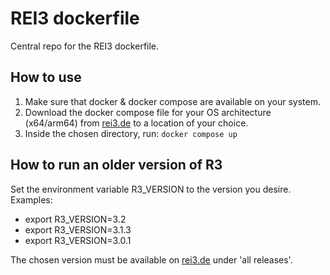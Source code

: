 # REI3 dockerfile
Central repo for the REI3 dockerfile.

## How to use
1. Make sure that docker & docker compose are available on your system. 
1. Download the docker compose file for your OS architecture (x64/arm64) from [rei3.de](https://rei3.de/en/downloads) to a location of your choice.
1. Inside the chosen directory, run: ```docker compose up```

## How to run an older version of R3
Set the environment variable R3_VERSION to the version you desire. Examples:
* export R3_VERSION=3.2
* export R3_VERSION=3.1.3
* export R3_VERSION=3.0.1

The chosen version must be available on [rei3.de](https://rei3.de/en/downloads) under 'all releases'.
